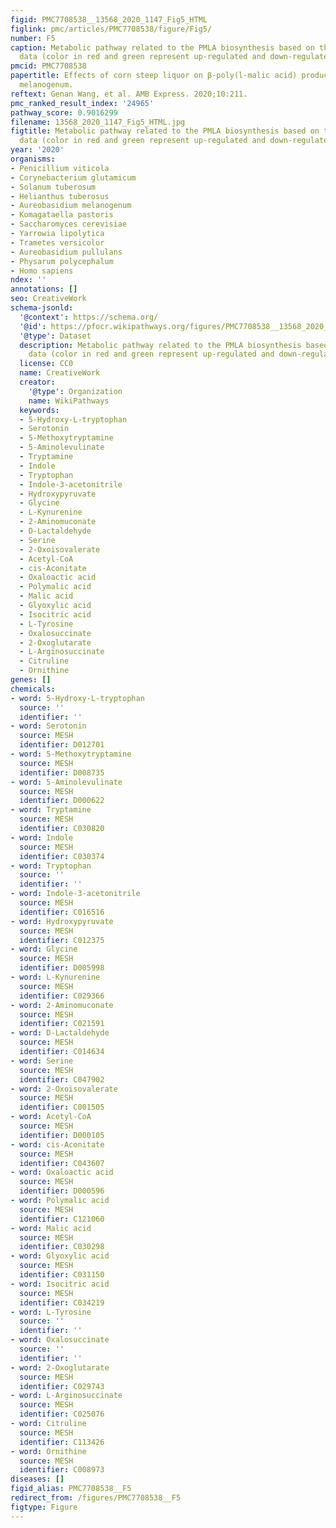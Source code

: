 ```yaml
---
figid: PMC7708538__13568_2020_1147_Fig5_HTML
figlink: pmc/articles/PMC7708538/figure/Fig5/
number: F5
caption: Metabolic pathway related to the PMLA biosynthesis based on the metabolomics
  data (color in red and green represent up-regulated and down-regulated metabolites)
pmcid: PMC7708538
papertitle: Effects of corn steep liquor on β-poly(l-malic acid) production in Aureobasidium
  melanogenum.
reftext: Genan Wang, et al. AMB Express. 2020;10:211.
pmc_ranked_result_index: '24965'
pathway_score: 0.9016299
filename: 13568_2020_1147_Fig5_HTML.jpg
figtitle: Metabolic pathway related to the PMLA biosynthesis based on the metabolomics
  data (color in red and green represent up-regulated and down-regulated metabolites)
year: '2020'
organisms:
- Penicillium viticola
- Corynebacterium glutamicum
- Solanum tuberosum
- Helianthus tuberosus
- Aureobasidium melanogenum
- Komagataella pastoris
- Saccharomyces cerevisiae
- Yarrowia lipolytica
- Trametes versicolor
- Aureobasidium pullulans
- Physarum polycephalum
- Homo sapiens
ndex: ''
annotations: []
seo: CreativeWork
schema-jsonld:
  '@context': https://schema.org/
  '@id': https://pfocr.wikipathways.org/figures/PMC7708538__13568_2020_1147_Fig5_HTML.html
  '@type': Dataset
  description: Metabolic pathway related to the PMLA biosynthesis based on the metabolomics
    data (color in red and green represent up-regulated and down-regulated metabolites)
  license: CC0
  name: CreativeWork
  creator:
    '@type': Organization
    name: WikiPathways
  keywords:
  - 5-Hydroxy-L-tryptophan
  - Serotonin
  - 5-Methoxytryptamine
  - 5-Aminolevulinate
  - Tryptamine
  - Indole
  - Tryptophan
  - Indole-3-acetonitrile
  - Hydroxypyruvate
  - Glycine
  - L-Kynurenine
  - 2-Aminomuconate
  - D-Lactaldehyde
  - Serine
  - 2-Oxoisovalerate
  - Acetyl-CoA
  - cis-Aconitate
  - Oxaloactic acid
  - Polymalic acid
  - Malic acid
  - Glyoxylic acid
  - Isocitric acid
  - L-Tyrosine
  - Oxalosuccinate
  - 2-Oxoglutarate
  - L-Arginosuccinate
  - Citruline
  - Ornithine
genes: []
chemicals:
- word: 5-Hydroxy-L-tryptophan
  source: ''
  identifier: ''
- word: Serotonin
  source: MESH
  identifier: D012701
- word: 5-Methoxytryptamine
  source: MESH
  identifier: D008735
- word: 5-Aminolevulinate
  source: MESH
  identifier: D000622
- word: Tryptamine
  source: MESH
  identifier: C030820
- word: Indole
  source: MESH
  identifier: C030374
- word: Tryptophan
  source: ''
  identifier: ''
- word: Indole-3-acetonitrile
  source: MESH
  identifier: C016516
- word: Hydroxypyruvate
  source: MESH
  identifier: C012375
- word: Glycine
  source: MESH
  identifier: D005998
- word: L-Kynurenine
  source: MESH
  identifier: C029366
- word: 2-Aminomuconate
  source: MESH
  identifier: C021591
- word: D-Lactaldehyde
  source: MESH
  identifier: C014634
- word: Serine
  source: MESH
  identifier: C047902
- word: 2-Oxoisovalerate
  source: MESH
  identifier: C001505
- word: Acetyl-CoA
  source: MESH
  identifier: D000105
- word: cis-Aconitate
  source: MESH
  identifier: C043607
- word: Oxaloactic acid
  source: MESH
  identifier: D000596
- word: Polymalic acid
  source: MESH
  identifier: C121060
- word: Malic acid
  source: MESH
  identifier: C030298
- word: Glyoxylic acid
  source: MESH
  identifier: C031150
- word: Isocitric acid
  source: MESH
  identifier: C034219
- word: L-Tyrosine
  source: ''
  identifier: ''
- word: Oxalosuccinate
  source: ''
  identifier: ''
- word: 2-Oxoglutarate
  source: MESH
  identifier: C029743
- word: L-Arginosuccinate
  source: MESH
  identifier: C025076
- word: Citruline
  source: MESH
  identifier: C113426
- word: Ornithine
  source: MESH
  identifier: C008973
diseases: []
figid_alias: PMC7708538__F5
redirect_from: /figures/PMC7708538__F5
figtype: Figure
---
```

